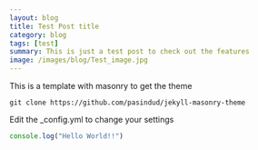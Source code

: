 ```yaml
---
layout: blog
title: Test Post title
category: blog
tags: [test]  
summary: This is just a test post to check out the features
image: /images/blog/Test_image.jpg
---
```


This is a template with masonry to get the theme

```
git clone https://github.com/pasindud/jekyll-masonry-theme
```

Edit the _config.yml to change your settings

```js
console.log("Hello World!!")
```